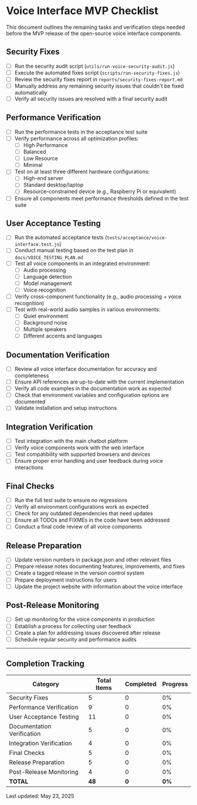 # Voice Interface MVP Checklist

This document outlines the remaining tasks and verification steps needed before the MVP release of the open-source voice interface components.

## Security Fixes

- [ ] Run the security audit script (`utils/run-voice-security-audit.js`)
- [ ] Execute the automated fixes script (`scripts/run-security-fixes.js`)
- [ ] Review the security fixes report in `reports/security-fixes-report.md`
- [ ] Manually address any remaining security issues that couldn't be fixed automatically
- [ ] Verify all security issues are resolved with a final security audit

## Performance Verification

- [ ] Run the performance tests in the acceptance test suite
- [ ] Verify performance across all optimization profiles:
  - [ ] High Performance
  - [ ] Balanced
  - [ ] Low Resource
  - [ ] Minimal
- [ ] Test on at least three different hardware configurations:
  - [ ] High-end server
  - [ ] Standard desktop/laptop
  - [ ] Resource-constrained device (e.g., Raspberry Pi or equivalent)
- [ ] Ensure all components meet performance thresholds defined in the test suite

## User Acceptance Testing

- [ ] Run the automated acceptance tests (`tests/acceptance/voice-interface.test.js`)
- [ ] Conduct manual testing based on the test plan in `docs/VOICE_TESTING_PLAN.md`
- [ ] Test all voice components in an integrated environment:
  - [ ] Audio processing
  - [ ] Language detection
  - [ ] Model management
  - [ ] Voice recognition
- [ ] Verify cross-component functionality (e.g., audio processing + voice recognition)
- [ ] Test with real-world audio samples in various environments:
  - [ ] Quiet environment
  - [ ] Background noise
  - [ ] Multiple speakers
  - [ ] Different accents and languages

## Documentation Verification

- [ ] Review all voice interface documentation for accuracy and completeness
- [ ] Ensure API references are up-to-date with the current implementation
- [ ] Verify all code examples in the documentation work as expected
- [ ] Check that environment variables and configuration options are documented
- [ ] Validate installation and setup instructions

## Integration Verification

- [ ] Test integration with the main chatbot platform
- [ ] Verify voice components work with the web interface
- [ ] Test compatibility with supported browsers and devices
- [ ] Ensure proper error handling and user feedback during voice interactions

## Final Checks

- [ ] Run the full test suite to ensure no regressions
- [ ] Verify all environment configurations work as expected
- [ ] Check for any outdated dependencies that need updates
- [ ] Ensure all TODOs and FIXMEs in the code have been addressed
- [ ] Conduct a final code review of all voice components

## Release Preparation

- [ ] Update version numbers in package.json and other relevant files
- [ ] Prepare release notes documenting features, improvements, and fixes
- [ ] Create a tagged release in the version control system
- [ ] Prepare deployment instructions for users
- [ ] Update the project website with information about the voice interface

## Post-Release Monitoring

- [ ] Set up monitoring for the voice components in production
- [ ] Establish a process for collecting user feedback
- [ ] Create a plan for addressing issues discovered after release
- [ ] Schedule regular security and performance audits

---

## Completion Tracking

| Category | Total Items | Completed | Progress |
|----------|-------------|-----------|----------|
| Security Fixes | 5 | 0 | 0% |
| Performance Verification | 9 | 0 | 0% |
| User Acceptance Testing | 11 | 0 | 0% |
| Documentation Verification | 5 | 0 | 0% |
| Integration Verification | 4 | 0 | 0% |
| Final Checks | 5 | 0 | 0% |
| Release Preparation | 5 | 0 | 0% |
| Post-Release Monitoring | 4 | 0 | 0% |
| **TOTAL** | **48** | **0** | **0%** |

Last updated: May 23, 2025
